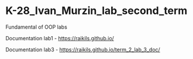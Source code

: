 # K-28_Ivan_Murzin_lab_second_term
Fundamental of OOP labs

Documentation lab1 - https://raikils.github.io/

Documentation lab3 - https://raikils.github.io/term_2_lab_3_doc/
